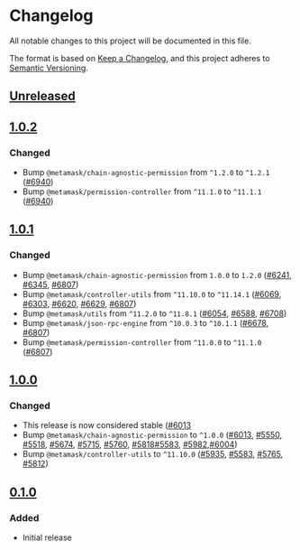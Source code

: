 # Changelog

All notable changes to this project will be documented in this file.

The format is based on [Keep a Changelog](https://keepachangelog.com/en/1.0.0/),
and this project adheres to [Semantic Versioning](https://semver.org/spec/v2.0.0.html).

## [Unreleased]

## [1.0.2]

### Changed

- Bump `@metamask/chain-agnostic-permission` from `^1.2.0` to `^1.2.1` ([#6940](https://github.com/MetaMask/core/pull/6940))
- Bump `@metamask/permission-controller` from `^11.1.0` to `^11.1.1` ([#6940](https://github.com/MetaMask/core/pull/6940))

## [1.0.1]

### Changed

- Bump `@metamask/chain-agnostic-permission` from `1.0.0` to `1.2.0` ([#6241](https://github.com/MetaMask/core/pull/6241), [#6345](https://github.com/MetaMask/core/pull/6241), [#6807](https://github.com/MetaMask/core/pull/6807))
- Bump `@metamask/controller-utils` from `^11.10.0` to `^11.14.1` ([#6069](https://github.com/MetaMask/core/pull/6069), [#6303](https://github.com/MetaMask/core/pull/6303), [#6620](https://github.com/MetaMask/core/pull/6620), [#6629](https://github.com/MetaMask/core/pull/6629), [#6807](https://github.com/MetaMask/core/pull/6807))
- Bump `@metamask/utils` from `^11.2.0` to `^11.8.1` ([#6054](https://github.com/MetaMask/core/pull/6054), [#6588](https://github.com/MetaMask/core/pull/6588), [#6708](https://github.com/MetaMask/core/pull/6708))
- Bump `@metamask/json-rpc-engine` from `^10.0.3` to `^10.1.1` ([#6678](https://github.com/MetaMask/core/pull/6678), [#6807](https://github.com/MetaMask/core/pull/6807))
- Bump `@metamask/permission-controller` from `^11.0.0` to `^11.1.0` ([#6807](https://github.com/MetaMask/core/pull/6807))

## [1.0.0]

### Changed

- This release is now considered stable ([#6013](https://github.com/MetaMask/core/pull/6013)
- Bump `@metamask/chain-agnostic-permission` to `^1.0.0` ([#6013](https://github.com/MetaMask/core/pull/6013), [#5550](https://github.com/MetaMask/core/pull/5550), [#5518](https://github.com/MetaMask/core/pull/5518), [#5674](https://github.com/MetaMask/core/pull/5674), [#5715](https://github.com/MetaMask/core/pull/5715), [#5760](https://github.com/MetaMask/core/pull/5760), [#5818](https://github.com/MetaMask/core/pull/5818)[#5583](https://github.com/MetaMask/core/pull/5583), [#5982](https://github.com/MetaMask/core/pull/5982),[#6004](https://github.com/MetaMask/core/pull/6004))
- Bump `@metamask/controller-utils` to `^11.10.0` ([#5935](https://github.com/MetaMask/core/pull/5935), [#5583](https://github.com/MetaMask/core/pull/5583), [#5765](https://github.com/MetaMask/core/pull/5765), [#5812](https://github.com/MetaMask/core/pull/5812))

## [0.1.0]

### Added

- Initial release

[Unreleased]: https://github.com/MetaMask/core/compare/@metamask/eip1193-permission-middleware@1.0.2...HEAD
[1.0.2]: https://github.com/MetaMask/core/compare/@metamask/eip1193-permission-middleware@1.0.1...@metamask/eip1193-permission-middleware@1.0.2
[1.0.1]: https://github.com/MetaMask/core/compare/@metamask/eip1193-permission-middleware@1.0.0...@metamask/eip1193-permission-middleware@1.0.1
[1.0.0]: https://github.com/MetaMask/core/compare/@metamask/eip1193-permission-middleware@0.1.0...@metamask/eip1193-permission-middleware@1.0.0
[0.1.0]: https://github.com/MetaMask/core/releases/tag/@metamask/eip1193-permission-middleware@0.1.0
